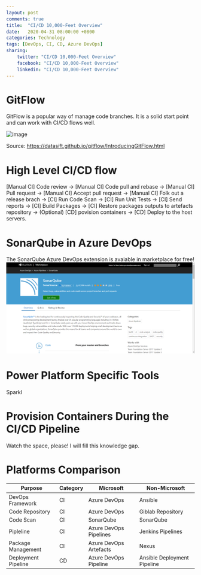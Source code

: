 ```yaml
---
layout: post
comments: true
title:  "CI/CD 10,000-Feet Overview"
date:   2020-04-31 08:00:00 +0800
categories: Technology
tags: [DevOps, CI, CD, Azure DevOps]
sharing:
    twitter: "CI/CD 10,000-Feet Overview"
    facebook: "CI/CD 10,000-Feet Overview"
    linkedin: "CI/CD 10,000-Feet Overview"
---
```


# GitFlow
GitFlow is a popular way of manage code branches. It is a solid start point and can work with CI/CD flows well.

![image](https://datasift.github.io/gitflow/GitFlowHotfixBranch.png)

Source: https://datasift.github.io/gitflow/IntroducingGitFlow.html

# High Level CI/CD flow
[Manual CI] Code review -> [Manual CI] Code pull and rebase -> [Manual CI] Pull request -> [Manual CI] Accept pull request -> [Manual CI] Folk out a release brach 
-> [CI] Run Code Scan -> [CI] Run Unit Tests -> [CI] Send reports -> [CI] Build Packages -> [CI] Restore packages outputs to artefacts repository -> (Optional) [CD] povision containers -> [CD] Deploy to the host servers.

# SonarQube in Azure DevOps
The SonarQube Azure DevOps extension is avaiable in marketplace for free!
![image](../images/2021-04-31-cicd-10000-feet-overview/sonar-qube-azure-devops-extension.png)

# Power Platform Specific Tools
Sparkl

# Provision Containers During the CI/CD Pipeline
Watch the space, please! I will fill this knowledge gap.

# Platforms Comparison

| Purpose | Category | Microsoft | Non-Microsoft |
| ---------------- | ---------------- | ---------------- | ----------------- |
| DevOps Framework | CI | Azure DevOps | Ansible |
| Code Repository | CI | Azure DevOps | Giblab Repository |
| Code Scan | CI | SonarQube | SonarQube |
| Pipleline | CI | Azure DevOps Pipelines | Jenkins Pipelines |
| Package Management | CI | Azure DevOps Artefacts | Nexus |
| Deployment Pipeline | CD | Azure DevOps Pipeline | Ansible Deployment Pipeline |

